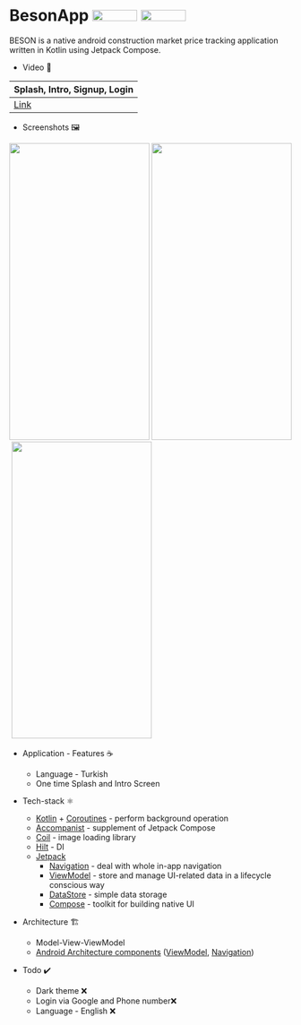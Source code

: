 # BesonApp <img src="https://img.shields.io/badge/Android-3DDC84?style=for-the-badge&logo=android&logoColor=white" width="80" height="20"> <img src="https://img.shields.io/badge/Kotlin-0095D5?&style=for-the-badge&logo=kotlin&logoColor=white" width="80" height="20">

BESON is a native android construction market price tracking application written in Kotlin using Jetpack Compose.

* Video 🧪

|Splash, Intro, Signup, Login|
|----------------------|
|[Link](https://imgur.com/a/NtuJbjM)|

* Screenshots 🖼️


<img src="https://user-images.githubusercontent.com/50905347/163470343-bfcab4b7-75df-4588-bbf8-3cfccb5945a7.png" width="250" height="530">&nbsp;<img src="https://user-images.githubusercontent.com/50905347/163471241-3b3df951-b09d-4422-a6a5-952a407d96dd.png" width="250" height="530">&nbsp;<img src="https://user-images.githubusercontent.com/50905347/163470350-f92a7508-2145-46aa-94a4-35c15eee84dc.png" width="250" height="530">

* Application - Features ☕
   * Language - Turkish
   * One time Splash and Intro Screen

* Tech-stack ⚛️
    * [Kotlin](https://kotlinlang.org/) + [Coroutines](https://kotlinlang.org/docs/reference/coroutines-overview.html) - perform background operation
    * [Accompanist](https://github.com/google/accompanist) - supplement of Jetpack Compose
    * [Coil](https://coil-kt.github.io/coil/) - image loading library 
    * [Hilt](https://dagger.dev/hilt/) - DI
    * [Jetpack](https://developer.android.com/jetpack)
        * [Navigation](https://developer.android.com/topic/libraries/architecture/navigation/) - deal with whole in-app navigation      
        * [ViewModel](https://developer.android.com/topic/libraries/architecture/viewmodel) - store and manage UI-related data in a lifecycle conscious way
        * [DataStore](https://developer.android.com/topic/libraries/architecture/datastore) - simple data storage
        * [Compose](https://developer.android.com/jetpack/compose) - toolkit for building native UI
* Architecture 🏗️
    * Model-View-ViewModel
    * [Android Architecture components](https://developer.android.com/topic/libraries/architecture) ([ViewModel](https://developer.android.com/topic/libraries/architecture/viewmodel), [Navigation](https://developer.android.com/jetpack/androidx/releases/navigation))
 
 * Todo ✔️
   * Dark theme ❌
   * Login via Google and Phone number❌
   * Language - English ❌
